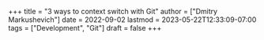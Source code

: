 +++
title = "3 ways to context switch with Git"
author = ["Dmitry Markushevich"]
date = 2022-09-02
lastmod = 2023-05-22T12:33:09-07:00
tags = ["Development", "Git"]
draft = false
+++
